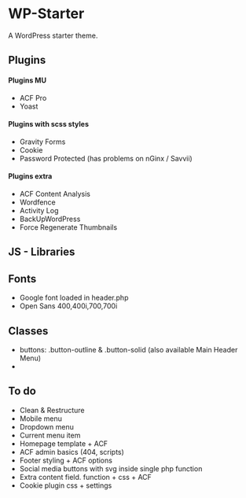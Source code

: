 # WP-Starter
A WordPress starter theme.

## Plugins


#### Plugins MU
- ACF Pro
- Yoast


#### Plugins with scss styles
- Gravity Forms 
- Cookie
- Password Protected (has problems on nGinx / Savvii)


#### Plugins extra
- ACF Content Analysis
- Wordfence
- Activity Log
- BackUpWordPress
- Force Regenerate Thumbnails


## JS - Libraries 


## Fonts
- Google font loaded in header.php
- Open Sans 400,400i,700,700i


## Classes
- buttons: .button-outline & .button-solid (also available Main Header Menu)
- 


## To do
- Clean & Restructure
- Mobile menu
- Dropdown menu
- Current menu item
- Homepage template + ACF
- ACF admin basics (404, scripts)
- Footer styling + ACF options
- Social media buttons with svg inside single php function
- Extra content field. function + css + ACF
- Cookie plugin css + settings 